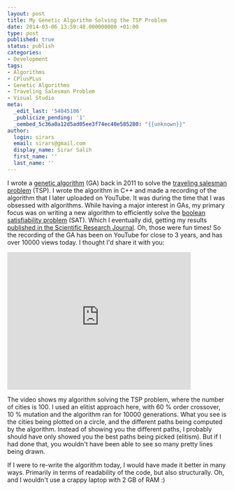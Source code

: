 ```yaml
---
layout: post
title: My Genetic Algorithm Solving the TSP Problem
date: 2014-03-06 13:59:48.000000000 +01:00
type: post
published: true
status: publish
categories:
- Development
tags:
- Algorithms
- CPlusPLus
- Genetic Algorithms
- Traveling Salesman Problem
- Visual Studio
meta:
  _edit_last: '54045106'
  _publicize_pending: '1'
  _oembed_5c36a0a12d5ad05ee3f74ec40e585280: "{{unknown}}"
author:
  login: sirars
  email: sirars@gmail.com
  display_name: Sirar Salih
  first_name: ''
  last_name: ''
---
```

<p>I wrote a <a href="http://en.wikipedia.org/wiki/Genetic_algorithm" title="Genetic Algorithm">genetic algorithm</a> (GA) back in 2011 to solve the <a href="http://en.wikipedia.org/wiki/Traveling_salesman_problem" title="traveling salesman problem">traveling salesman problem</a> (TSP). I wrote the algorithm in C++ and made a recording of the algorithm that I later uploaded on YouTube. It was during the time that I was obsessed with algorithms. While having a major interest in GAs, my primary focus was on writing a new algorithm to efficiently solve the <a href="http://en.wikipedia.org/wiki/Boolean_satisfiability_problem" title="boolean satisfiability problem">boolean satisfiability problem</a> (SAT). Which I eventually did, getting my results <a href="http://www.scirp.org/journal/PaperInformation.aspx?paperID=23881#.Uxh5_vldV1A" title="Scientific Research">published in the Scientific Research Journal</a>. Oh, those were fun times! So the recording of the GA has been on YouTube for close to 3 years, and has over 10000 views today. I thought I'd share it with you:</p>
<iframe width="420" height="315" src="https://www.youtube.com/embed/lgSxgiEAql4" frameborder="0" allowfullscreen></iframe>
<p>The video shows my algorithm solving the TSP problem, where the number of cities is 100. I used an elitist approach here, with 60 % order crossover, 10 % mutation and the algorithm ran for 10000 generations. What you see is the cities being plotted on a circle, and the different paths being computed by the algorithm. Instead of showing you the different paths, I probably should have only showed you the best paths being picked (elitism). But if I had done that, you wouldn't have been able to see so many pretty lines being drawn.</p>
<p>If I were to re-write the algorithm today, I would have made it better in many ways. Primarily in terms of readability of the code, but also structurally. Oh, and I wouldn't use a crappy laptop with 2 GB of RAM :)</p>
